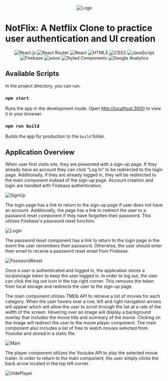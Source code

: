 <div align="center">
  <img src="https://user-images.githubusercontent.com/102747919/225429659-285576fc-ff1d-4a11-a95f-fcf9f4a8de88.png" alt="Logo"/>
 </div>
 
# NotFlix: A Netflix Clone to practice user authentication and UI creation

<div align="center">
<img src="https://img.shields.io/badge/React-20232A?style=for-the-badge&logo=react&logoColor=61DAFB" alt="React.js"/>
<img src="https://img.shields.io/badge/React_Router-CA4245?style=for-the-badge&logo=react-router&logoColor=white" alt="React Router"/>
<img src="https://img.shields.io/badge/React-61DAFB?style=for-the-badge&logo=react&logoColor=white" alt="React" />
<img src="https://img.shields.io/badge/HTML5-E34F26?style=for-the-badge&logo=html5&logoColor=white" alt="HTML5"/>
<img src="https://img.shields.io/badge/CSS3-1572B6?style=for-the-badge&logo=css3&logoColor=white" alt="CSS3"/>
<img src="https://img.shields.io/badge/JavaScript-323330?style=for-the-badge&logo=javascript&logoColor=F7DF1E" alt="JavaScript"/>
<img src="https://img.shields.io/badge/Firebase-FFCA28?style=for-the-badge&logo=firebase&logoColor=black" alt="Firebase"/>
<img alt="axios" src="https://img.shields.io/badge/-axios-000000?style=for-the-badge&logo=axios&logoColor=white"/>
<img src="https://img.shields.io/badge/Styled%20Components-DB7093?style=for-the-badge&logo=styled-components&logoColor=white" alt="Styled Components" />
<img alt="Google Analytics" src="https://img.shields.io/badge/-Google%20Analytics-E37400?style=for-the-badge&logo=google-analytics&logoColor=white"/>
</div>

## Available Scripts

In the project directory, you can run:

### `npm start`

Runs the app in the development mode.
Open [http://localhost:3000](http://localhost:3000) to view it in your browser.

### `npm run build`

Builds the app for production to the `build` folder.

## Application Overview

When user first visits site, they are presented with a sign-up page. If they already have an account they can click "Log In" to be redirected to the login page. Additionally, if they are already logged in, they will be redirected to the main component instead of the sign-up page. Account creation and login are handled with Firebase authentication.

![SignUp](https://user-images.githubusercontent.com/102747919/225429411-2644f163-2e19-4675-a8be-f61356544a28.png)

The login page has a link to return to the sign-up page if user does not have an account. Additionally, the page has a link to redirect the user to a password reset component if they have forgotten their password. This utilizes Firebase's password reset function.

![Login](https://user-images.githubusercontent.com/102747919/225429462-d20d4976-d14d-4e8f-9366-411afa7891dc.png)

The password reset component has a link to return to the login page in the event the user remembers their password. Otherwise, the user should enter their email to receive a password reset email from Firebase.

![PasswordReset](https://user-images.githubusercontent.com/102747919/225429489-c893234b-6ae4-4757-a471-5763c0f28ebf.png)

Once a user is authenticated and logged in, the application stores a localstorage token to keep the user logged in. In order to log out, the user can click the log out icon in the top right corner. This removes the token from local storage and redirects the user to the sign-up page.

The main component utilizes TMDb API to retrieve a list of movies for each category. When the user hovers over a row, left and right navigation arrows will appear which will allow the user to scroll through the list at a rate of the width of the screen. Hovering over an image will display a background overlay that includes the movie title and summary of the movie. Clicking on the image will redirect the user to the movie player component. The main component also includes a list of free to watch movies selected from Youtube and stored in a static file.

![Main](https://user-images.githubusercontent.com/102747919/225429512-0248558c-d42a-440b-b124-e9594d437328.png)

The player component utilizes the Youtube API to play the selected movie trailer. In order to return to the main component, the user simply clicks the back arrow located in the top left corner.

![VidePlayer](https://user-images.githubusercontent.com/102747919/225429593-752a9066-4785-4678-9f66-265436907aa4.png)
